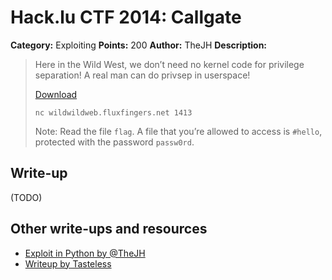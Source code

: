 # Hack.lu CTF 2014: Callgate

**Category:** Exploiting
**Points:** 200
**Author:** TheJH
**Description:**

> Here in the Wild West, we don’t need no kernel code for privilege separation! A real man can do privsep in userspace!
>
> [Download](callgate_67eeae9035af9e1ce66a973a7d8184fd)
>
> `nc wildwildweb.fluxfingers.net 1413`
>
> Note: Read the file `flag`. A file that you’re allowed to access is `#hello`, protected with the password `passw0rd`.

## Write-up

(TODO)

## Other write-ups and resources

* [Exploit in Python by @TheJH](thejh_exploit.py)
* [Writeup by Tasteless](http://tasteless.se/2014/10/hack-lu-ctf-2014-callgate/)
